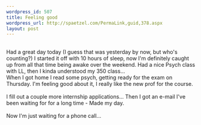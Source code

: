 ```yaml
--- 
wordpress_id: 507
title: Feeling good
wordpress_url: http://spaetzel.com/PermaLink,guid,378.aspx
layout: post
---
```

<br />
        Had a great day today (I guess that was yesterday by now, but who's counting?) I started
        it off with 10 hours of sleep, now I'm definitely caught up from all that time being
        awake over the weekend. Had a nice Psych class with LL, then I kinda understood my
        350 class...<br />
        When I got home I read some psych, getting ready for the exam on Thursday. I'm feeling
        good about it, I really like the new prof for the course.<br />
        <br />
        I fill out a couple more internship applications... Then I got an e-mail I've been
        waiting for for a long time - Made my day.<br />
        <br />
        Now I'm just waiting for a phone call...<br />
        <img width="0" height="0" src="http://spaetzel.com/aggbug.ashx?id=378" />
